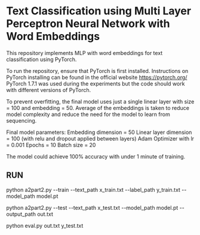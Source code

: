 # Text Classification using Multi Layer Perceptron Neural Network with Word Embeddings 

This repository implements MLP with word embeddings for text classification using PyTorch.

To run the repository, ensure that PyTorch is first installed. Instructions on PyTorch installing can be found in the official website https://pytorch.org/
PyTorch 1.7.1 was used during the experiments but the code should work with different versions of PyTorch.

To prevent overfitting, the final model uses just a single linear layer with size = 100 and embedding = 50. Average of the embeddings is taken to reduce model complexity and reduce the need for the model to learn from sequencing. 

Final model parameters:
Embedding dimension = 50
Linear layer dimension = 100 (with relu and dropout applied between layers)
Adam Optimizer with lr = 0.001
Epochs = 10 
Batch size = 20

The model could achieve 100% accuracy with under 1 minute of training.


## RUN

python a2part2.py --train --text_path x_train.txt --label_path y_train.txt --model_path model.pt

python a2part2.py --test --text_path x_test.txt --model_path model.pt --output_path out.txt

python eval.py out.txt y_test.txt
